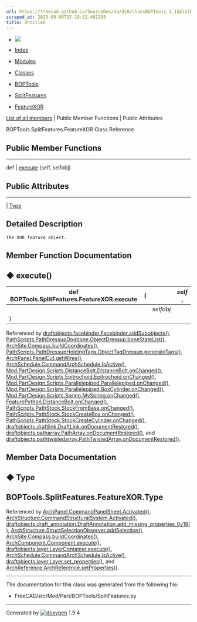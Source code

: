 ```yaml
---
url: https://freecad.github.io/SourceDoc/da/dc0/classBOPTools_1_1SplitFeatures_1_1FeatureXOR.html
scraped_at: 2025-09-08T15:18:52.461288
title: Untitled
---
```


  * [ ![](https://www.freecad.org/svg/logo-freecad.svg) ](https://freecadweb.org "FreeCAD")
  * [Index](../../index.html "Index")
  * [Modules](../../modules.html "Modules list")
  * [Classes](../../annotated.html "Annotated list")

  * [BOPTools](../../dc/dff/namespaceBOPTools.html)
  * [SplitFeatures](../../d7/de4/namespaceBOPTools_1_1SplitFeatures.html)
  * [FeatureXOR](../../da/dc0/classBOPTools_1_1SplitFeatures_1_1FeatureXOR.html)

[List of all members](../../db/d52/classBOPTools_1_1SplitFeatures_1_1FeatureXOR-members.html) | Public Member Functions | Public Attributes

BOPTools.SplitFeatures.FeatureXOR Class Reference

##  Public Member Functions  
  
---  
def | [execute](../../da/dc0/classBOPTools_1_1SplitFeatures_1_1FeatureXOR.html#a71c33d1073a4981307e251cd012fc94f) (self, selfobj)  
  
##  Public Attributes  
  
---  
|
[Type](../../da/dc0/classBOPTools_1_1SplitFeatures_1_1FeatureXOR.html#ae6a2dd3e1299c54cf3f63a779e19f740)  
  
## Detailed Description

    
    
    The XOR feature object.

## Member Function Documentation

## ◆ execute()

def BOPTools.SplitFeatures.FeatureXOR.execute  | ( |  | _self_ ,   
---|---|---|---  
|  |  | _selfobj_  
| ) | |   
  
Referenced by
[draftobjects.facebinder.Facebinder.addSubobjects()](../../d9/d57/classdraftobjects_1_1facebinder_1_1Facebinder.html#a50c77c202a034ce7109bb93322ff6e4e),
[PathScripts.PathDressupDogbone.ObjectDressup.boneStateList()](../../d5/dfa/classPathScripts_1_1PathDressupDogbone_1_1ObjectDressup.html#af7788dd97e3ca711047ebc4472cf9f21),
[ArchSite.Compass.buildCoordinates()](../../d9/d61/classArchSite_1_1Compass.html#a4d1848dd6968a22f62d75ec9c71dddcd),
[PathScripts.PathDressupHoldingTags.ObjectTagDressup.generateTags()](../../de/dd2/classPathScripts_1_1PathDressupHoldingTags_1_1ObjectTagDressup.html#a0937c170df6457d4d7aa799c876584ae),
[ArchPanel.PanelCut.getWires()](../../d6/dbd/classArchPanel_1_1PanelCut.html#a61534af5c2a0125dde05e08a22025195),
[ArchSchedule.CommandArchSchedule.IsActive()](../../d3/d2d/classArchSchedule_1_1CommandArchSchedule.html#aea4e379076ac7837ef44222df95fd97a),
[Mod.PartDesign.Scripts.DistanceBolt.DistanceBolt.onChanged()](../../d8/d9d/classMod_1_1PartDesign_1_1Scripts_1_1DistanceBolt_1_1DistanceBolt.html#a5899c4fe94fa654ae168588d09ec3674),
[Mod.PartDesign.Scripts.Epitrochoid.Epitrochoid.onChanged()](../../da/d92/classMod_1_1PartDesign_1_1Scripts_1_1Epitrochoid_1_1Epitrochoid.html#a666d03d55a3758fd5b580ecdf83ff046),
[Mod.PartDesign.Scripts.Parallelepiped.Parallelepiped.onChanged()](../../da/db1/classMod_1_1PartDesign_1_1Scripts_1_1Parallelepiped_1_1Parallelepiped.html#a7d58a665dbdb613ccf9830254b6b3a28),
[Mod.PartDesign.Scripts.Parallelepiped.BoxCylinder.onChanged()](../../dc/dc9/classMod_1_1PartDesign_1_1Scripts_1_1Parallelepiped_1_1BoxCylinder.html#a32f2314f8a81f2034ba5fb8902079e75),
[Mod.PartDesign.Scripts.Spring.MySpring.onChanged()](../../d3/d4c/classMod_1_1PartDesign_1_1Scripts_1_1Spring_1_1MySpring.html#a45b49877108608c2473da154cbf7980d),
[FeaturePython.DistanceBolt.onChanged()](../../d9/d7d/classFeaturePython_1_1DistanceBolt.html#a644c14797e2ed9043537de3c86f7fdf1),
[PathScripts.PathStock.StockFromBase.onChanged()](../../d1/d74/classPathScripts_1_1PathStock_1_1StockFromBase.html#a2c3dfa73d2881d73e95ac79cb572e9b9),
[PathScripts.PathStock.StockCreateBox.onChanged()](../../d9/dd6/classPathScripts_1_1PathStock_1_1StockCreateBox.html#ae190342a16a7a1c726c7748b85bc36d7),
[PathScripts.PathStock.StockCreateCylinder.onChanged()](../../da/de2/classPathScripts_1_1PathStock_1_1StockCreateCylinder.html#aaee43a8f62bd342d2b16ff4268dd33c9),
[draftobjects.draftlink.DraftLink.onDocumentRestored()](../../d6/d1d/classdraftobjects_1_1draftlink_1_1DraftLink.html#ac93069a613e26475296ba7eba274a783),
[draftobjects.patharray.PathArray.onDocumentRestored()](../../de/dbe/classdraftobjects_1_1patharray_1_1PathArray.html#a6a3f3b5a3444a8e2bc12d61152100fd5),
and
[draftobjects.pathtwistedarray.PathTwistedArray.onDocumentRestored()](../../da/d1a/classdraftobjects_1_1pathtwistedarray_1_1PathTwistedArray.html#a780c1e365112f239b177875caa78103b).

## Member Data Documentation

## ◆ Type

BOPTools.SplitFeatures.FeatureXOR.Type  
---  
  
Referenced by
[ArchPanel.CommandPanelSheet.Activated()](../../d1/d94/classArchPanel_1_1CommandPanelSheet.html#abed1cd5ce53c5b156683ae24b81f75e4),
[ArchStructure.CommandStructuralSystem.Activated()](../../d7/da2/classArchStructure_1_1CommandStructuralSystem.html#ad9fb6a22ed31e00ef9c24c49d987d59c),
[draftobjects.draft_annotation.DraftAnnotation.add_missing_properties_0v19()](../../d4/dca/classdraftobjects_1_1draft__annotation_1_1DraftAnnotation.html#a345b51b0cfae010e7e5574f0a84dd2f3),
[ArchStructure.StructSelectionObserver.addSelection()](../../db/d76/classArchStructure_1_1StructSelectionObserver.html#ac984e4631db3078ffee1dc0fee52df74),
[ArchSite.Compass.buildCoordinates()](../../d9/d61/classArchSite_1_1Compass.html#a4d1848dd6968a22f62d75ec9c71dddcd),
[ArchComponent.Component.execute()](../../de/d87/classArchComponent_1_1Component.html#a2ab328b6ab53b7bc9017eef25870cdf0),
[draftobjects.layer.LayerContainer.execute()](../../de/d4d/classdraftobjects_1_1layer_1_1LayerContainer.html#a960d8cd7f03fe7426f8cac669671b513),
[ArchSchedule.CommandArchSchedule.IsActive()](../../d3/d2d/classArchSchedule_1_1CommandArchSchedule.html#aea4e379076ac7837ef44222df95fd97a),
[draftobjects.layer.Layer.set_properties()](../../d0/ddc/classdraftobjects_1_1layer_1_1Layer.html#aa6a95fe93a36b884d61ef2c668de002e),
and
[ArchReference.ArchReference.setProperties()](../../d3/d06/classArchReference_1_1ArchReference.html#a41a26333eb23a48bdb3271bed98296e5).

* * *

The documentation for this class was generated from the following file:

  * FreeCAD/src/Mod/Part/BOPTools/SplitFeatures.py

* * *

Generated by
[![doxygen](../../doxygen.svg)](https://www.doxygen.org/index.html) 1.9.4

